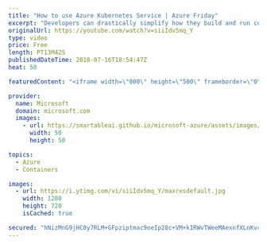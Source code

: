 ```yaml
---
title: "How to use Azure Kubernetes Service | Azure Friday"
excerpt: "Developers can drastically simplify how they build and run container-based solutions without deep Kubernetes expertise. In this video, Brendan Burns joins Lara Rubbelke to discuss GA of Azure Kubernetes Service (AKS).   For more information:  • Quickstart: Deploy an Azure Kubernetes Service (AKS) cluster"
originalUrl: https://youtube.com/watch?v=siiIdv5mq_Y
type: video
price: Free
length: PT13M42S
publishedDateTime: 2018-07-16T18:54:47Z
heat: 50

featuredContent: "<iframe width=\"800\" height=\"500\" frameborder=\"0\" src=\"https://www.youtube.com/embed/siiIdv5mq_Y\" allow=\"accelerometer; autoplay; encrypted-media; gyroscope; picture-in-picture\" allowfullscreen></iframe>"

provider:
  name: Microsoft
  domain: microsoft.com
  images:
    - url: https://smartableai.github.io/microsoft-azure/assets/images/organizations/microsoft.com-50x50.jpg
      width: 50
      height: 50

topics:
  - Azure
  - Containers

images:
  - url: https://i.ytimg.com/vi/siiIdv5mq_Y/maxresdefault.jpg
    width: 1280
    height: 720
    isCached: true

secured: "hNizMnG9jHC0y7RLM+GFpziptmac9oeIp28c+VM+kIRWvTWeeMAexnfXLnKvcXO99Hw5u3QSFen0jNqvcyPEB1kPQt2OV/vg1+pUZdkRYXMxLspQ4FjWgvVYaJlxVxTwOU7njlmm9pmilbf/SkWm59vVRz2snLi6zAACB//YxJyEG/uJLadLrl6GN+72Ed9MscF1W6EFOg/JqMjKAShfVz32IG+V4fd3xQnX/juESPKX1IpIevIv8cIIXvRHNCzp1rvg3913Pqlh4ZSpQMxV0TWTLz2Z3u+NAIVsLtaJvTsKLeTt4BQ7nBQTH09VWyd1GwyQT6TOzVGGpSeeN7GBxyyK0YTowpdxslGSgetIp7XfrDX40EGoMS9cUQezfp+J7bj6zYV9yh0VWrpdCFdzoLnHQHNCeLR+DoHAFLMFcG0=;3Uf6yicV8NdSheZ+6DvxUg=="
---
```


